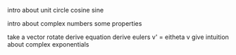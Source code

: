 intro about unit circle
cosine
sine

intro about complex numbers
some properties

take a vector
rotate
derive equation
derive eulers
v' = eitheta v
give intuition about complex exponentials